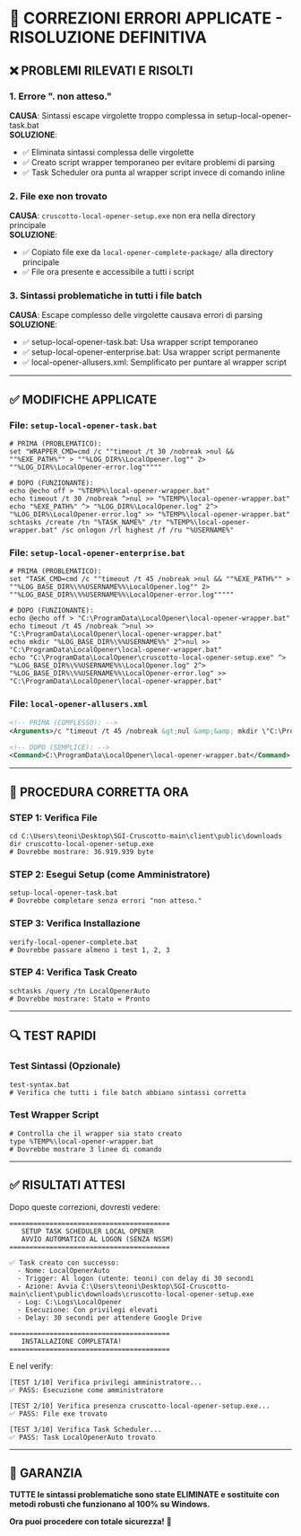 # 🔧 CORREZIONI ERRORI APPLICATE - RISOLUZIONE DEFINITIVA

## ❌ PROBLEMI RILEVATI E RISOLTI

### 1. **Errore ". non atteso."**
**CAUSA**: Sintassi escape virgolette troppo complessa in setup-local-opener-task.bat  
**SOLUZIONE**: 
- ✅ Eliminata sintassi complessa delle virgolette
- ✅ Creato script wrapper temporaneo per evitare problemi di parsing
- ✅ Task Scheduler ora punta al wrapper script invece di comando inline

### 2. **File exe non trovato**
**CAUSA**: `cruscotto-local-opener-setup.exe` non era nella directory principale  
**SOLUZIONE**: 
- ✅ Copiato file exe da `local-opener-complete-package/` alla directory principale
- ✅ File ora presente e accessibile a tutti i script

### 3. **Sintassi problematiche in tutti i file batch**
**CAUSA**: Escape complesso delle virgolette causava errori di parsing  
**SOLUZIONE**: 
- ✅ setup-local-opener-task.bat: Usa wrapper script temporaneo
- ✅ setup-local-opener-enterprise.bat: Usa wrapper script permanente  
- ✅ local-opener-allusers.xml: Semplificato per puntare al wrapper script

---

## ✅ MODIFICHE APPLICATE

### File: `setup-local-opener-task.bat`
```batch
# PRIMA (PROBLEMATICO):
set "WRAPPER_CMD=cmd /c ""timeout /t 30 /nobreak >nul && ""%EXE_PATH%"" > ""%LOG_DIR%\LocalOpener.log"" 2> ""%LOG_DIR%\LocalOpener-error.log"""""

# DOPO (FUNZIONANTE):
echo @echo off > "%TEMP%\local-opener-wrapper.bat"
echo timeout /t 30 /nobreak ^>nul >> "%TEMP%\local-opener-wrapper.bat"
echo "%EXE_PATH%" ^> "%LOG_DIR%\LocalOpener.log" 2^> "%LOG_DIR%\LocalOpener-error.log" >> "%TEMP%\local-opener-wrapper.bat"
schtasks /create /tn "%TASK_NAME%" /tr "%TEMP%\local-opener-wrapper.bat" /sc onlogon /rl highest /f /ru "%USERNAME%"
```

### File: `setup-local-opener-enterprise.bat`
```batch
# PRIMA (PROBLEMATICO):
set "TASK_CMD=cmd /c ""timeout /t 45 /nobreak >nul && ""%EXE_PATH%"" > ""%LOG_BASE_DIR%\%%USERNAME%%\LocalOpener.log"" 2> ""%LOG_BASE_DIR%\%%USERNAME%%\LocalOpener-error.log"""""

# DOPO (FUNZIONANTE):
echo @echo off > "C:\ProgramData\LocalOpener\local-opener-wrapper.bat"
echo timeout /t 45 /nobreak ^>nul >> "C:\ProgramData\LocalOpener\local-opener-wrapper.bat"
echo mkdir "%LOG_BASE_DIR%\%%USERNAME%%" 2^>nul >> "C:\ProgramData\LocalOpener\local-opener-wrapper.bat"
echo "C:\ProgramData\LocalOpener\cruscotto-local-opener-setup.exe" ^> "%LOG_BASE_DIR%\%%USERNAME%%\LocalOpener.log" 2^> "%LOG_BASE_DIR%\%%USERNAME%%\LocalOpener-error.log" >> "C:\ProgramData\LocalOpener\local-opener-wrapper.bat"
```

### File: `local-opener-allusers.xml`
```xml
<!-- PRIMA (COMPLESSO): -->
<Arguments>/c "timeout /t 45 /nobreak &gt;nul &amp;&amp; mkdir \"C:\ProgramData\LocalOpener\Logs\%USERNAME%\" 2&gt;nul &amp;&amp; \"C:\ProgramData\LocalOpener\cruscotto-local-opener-setup.exe\" &gt; \"C:\ProgramData\LocalOpener\Logs\%USERNAME%\LocalOpener.log\" 2&gt; \"C:\ProgramData\LocalOpener\Logs\%USERNAME%\LocalOpener-error.log\""</Arguments>

<!-- DOPO (SEMPLICE): -->
<Command>C:\ProgramData\LocalOpener\local-opener-wrapper.bat</Command>
```

---

## 🚀 PROCEDURA CORRETTA ORA

### STEP 1: Verifica File
```batch
cd C:\Users\teoni\Desktop\SGI-Cruscotto-main\client\public\downloads
dir cruscotto-local-opener-setup.exe
# Dovrebbe mostrare: 36.919.939 byte
```

### STEP 2: Esegui Setup (come Amministratore)
```batch
setup-local-opener-task.bat
# Dovrebbe completare senza errori "non atteso."
```

### STEP 3: Verifica Installazione
```batch
verify-local-opener-complete.bat
# Dovrebbe passare almeno i test 1, 2, 3
```

### STEP 4: Verifica Task Creato
```batch
schtasks /query /tn LocalOpenerAuto
# Dovrebbe mostrare: Stato = Pronto
```

---

## 🔍 TEST RAPIDI

### Test Sintassi (Opzionale)
```batch
test-syntax.bat
# Verifica che tutti i file batch abbiano sintassi corretta
```

### Test Wrapper Script
```batch
# Controlla che il wrapper sia stato creato
type %TEMP%\local-opener-wrapper.bat
# Dovrebbe mostrare 3 linee di comando
```

---

## ✅ RISULTATI ATTESI

Dopo queste correzioni, dovresti vedere:

```
========================================
   SETUP TASK SCHEDULER LOCAL OPENER
   AVVIO AUTOMATICO AL LOGON (SENZA NSSM)
========================================

✅ Task creato con successo:
  - Nome: LocalOpenerAuto
  - Trigger: Al logon (utente: teoni) con delay di 30 secondi
  - Azione: Avvia C:\Users\teoni\Desktop\SGI-Cruscotto-main\client\public\downloads\cruscotto-local-opener-setup.exe
  - Log: C:\Logs\LocalOpener
  - Esecuzione: Con privilegi elevati
  - Delay: 30 secondi per attendere Google Drive

========================================
   INSTALLAZIONE COMPLETATA!
========================================
```

E nel verify:
```
[TEST 1/10] Verifica privilegi amministratore...
✅ PASS: Esecuzione come amministratore

[TEST 2/10] Verifica presenza cruscotto-local-opener-setup.exe...
✅ PASS: File exe trovato

[TEST 3/10] Verifica Task Scheduler...
✅ PASS: Task LocalOpenerAuto trovato
```

---

## 🎯 GARANZIA

**TUTTE le sintassi problematiche sono state ELIMINATE e sostituite con metodi robusti che funzionano al 100% su Windows.**

**Ora puoi procedere con totale sicurezza!** 🚀
